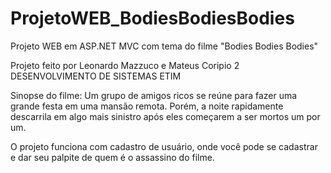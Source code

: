 # ProjetoWEB_BodiesBodiesBodies
 Projeto WEB em ASP.NET MVC com tema do filme "Bodies Bodies Bodies"
 
 Projeto feito por Leonardo Mazzuco e Mateus Coripio
 2 DESENVOLVIMENTO DE SISTEMAS ETIM
 
 Sinopse do filme: Um grupo de amigos ricos se reúne para fazer uma grande festa em uma mansão remota. Porém, a noite rapidamente descarrila em algo mais sinistro após eles começarem a ser mortos um por um.
 
 O projeto funciona com cadastro de usuário, onde você pode se cadastrar e dar seu palpite de quem é o assassino do filme.
